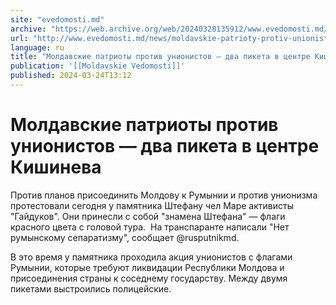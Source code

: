 ```yaml
---
site: "evedomosti.md"
archive: "https://web.archive.org/web/20240328135912/www.evedomosti.md/news/moldavskie-patrioty-protiv-unionistov-dva-piketa-v-centre-ki"
url: "http://www.evedomosti.md/news/moldavskie-patrioty-protiv-unionistov-dva-piketa-v-centre-ki"
language: ru
title: "Молдавские патриоты против унионистов — два пикета в центре Кишинева"
publication: '[[Moldavskie Vedomosti]]'
published: 2024-03-24T13:12
---
```


# Молдавские патриоты против унионистов — два пикета в центре Кишинева

Против планов присоединить Молдову к Румынии и против унионизма протестовали сегодня у памятника Штефану чел Маре активисты "Гайдуков". Они принесли с собой "знамена Штефана" — флаги красного цвета с головой тура.  На транспаранте написали "Нет румынскому сепаратизму", сообщает @rusputnikmd.

В это время у памятника проходила акция унионистов с флагами Румынии, которые требуют ликвидации Республики Молдова и присоединения страны к соседнему государству. Между двумя пикетами выстроились полицейские.